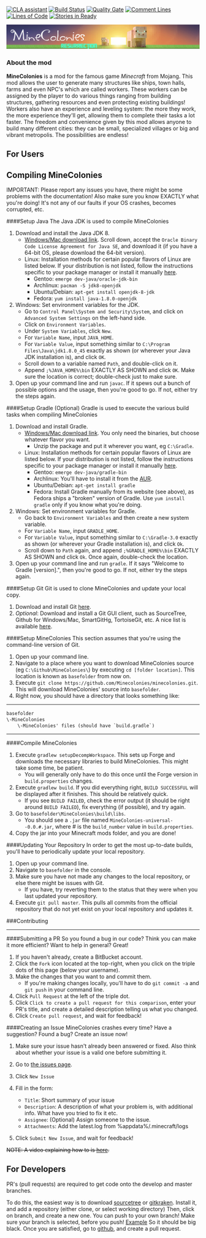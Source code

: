 [![CLA assistant](https://cla-assistant.io/readme/badge/Minecolonies/minecolonies)](https://cla-assistant.io/Minecolonies/minecolonies)
[![Build Status](https://teamcity.minecolonies.com/app/rest/builds/buildType:Minecolonies_Alpha/statusIcon)](http://teamcity.minecolonies.com/)
[![Quality Gate](https://sonar.minecolonies.com/api/badges/gate?key=Minecolonies%3Aversion%2F1.11&blinking=true)](https://sonar.minecolonies.com/overview?id=Minecolonies%3Aversion%2F1.11)
[![Comment Lines](https://sonar.minecolonies.com/api/badges/measure?key=Minecolonies%3Aversion%2F1.11&blinking=true&metric=comment_lines_density)](https://sonar.minecolonies.com/overview?id=Minecolonies%3Aversion%2F1.11)
[![Lines of Code](https://sonar.minecolonies.com/api/badges/measure?key=Minecolonies%3Aversion%2F1.11&blinking=true&metric=ncloc)](https://sonar.minecolonies.com/overview?id=Minecolonies%3Aversion%2F1.11)
[![Stories in Ready](https://badge.waffle.io/Minecolonies/minecolonies.png?label=help%20wanted&title=Help%20Wanted)](http://waffle.io/Minecolonies/minecolonies)



![alt tag](resources/minecolonies.png)

### About the mod ###

   **MineColonies** is a mod for the famous game *Minecraft* from Mojang. This mod allows the user to generate many structures like ships, town halls, farms and even NPC's which are called workers. These workers can be assigned by the player to do various things ranging from building structures, gathering resources and even protecting existing buildings! Workers also have an experience and leveling system: the more they work, the more experience they'll get, allowing them to complete their tasks a lot faster.
    The freedom and convenience given by this mod allows anyone to build many different cities: they can be small, specialized villages or big and vibrant metropolis. The possibilities are endless!



For Users
--


Compiling MineColonies
----

IMPORTANT: Please report any issues you have, there might be some problems with the documentation! Also make sure you know EXACTLY what you're doing! It's not any of our faults if your OS crashes, becomes corrupted, etc.

####Setup Java
The Java JDK is used to compile MineColonies

1. Download and install the Java JDK 8.
    * [Windows/Mac download link](http://www.oracle.com/technetwork/java/javase/downloads/jdk8-downloads-2133151.html).  Scroll down, accept the `Oracle Binary Code License Agreement for Java SE`, and download it (if you have a 64-bit OS, please download the 64-bit version).
	* Linux: Installation methods for certain popular flavors of Linux are listed below.  If your distribution is not listed, follow the instructions specific to your package manager or install it manually [here](http://www.oracle.com/technetwork/java/javase/downloads/jdk8-downloads-2133151.html).
		* Gentoo: `emerge dev-java/oracle-jdk-bin`
		* Archlinux: `pacman -S jdk8-openjdk`
		* Ubuntu/Debian: `apt-get install openjdk-8-jdk`
		* Fedora: `yum install java-1.8.0-openjdk`
2. Windows: Set environment variables for the JDK.
    * Go to `Control Panel\System and Security\System`, and click on `Advanced System Settings` on the left-hand side.
    * Click on `Environment Variables`.
    * Under `System Variables`, click `New`.
    * For `Variable Name`, input `JAVA_HOME`.
    * For `Variable Value`, input something similar to `C:\Program Files\Java\jdk1.8.0_45` exactly as shown (or wherever your Java JDK installation is), and click `OK`.
    * Scroll down to a variable named `Path`, and double-click on it.
    * Append `;%JAVA_HOME%\bin` EXACTLY AS SHOWN and click `OK`.  Make sure the location is correct; double-check just to make sure.
3. Open up your command line and run `javac`.  If it spews out a bunch of possible options and the usage, then you're good to go.  If not, either try the steps again.

####Setup Gradle (Optional)
Gradle is used to execute the various build tasks when compiling MineColonies

1. Download and install Gradle.
	* [Windows/Mac download link](http://www.gradle.org/downloads).  You only need the binaries, but choose whatever flavor you want.
		* Unzip the package and put it wherever you want, eg `C:\Gradle`.
	* Linux: Installation methods for certain popular flavors of Linux are listed below.  If your distribution is not listed, follow the instructions specific to your package manager or install it manually [here](http://www.gradle.org/downloads).
		* Gentoo: `emerge dev-java/gradle-bin`
		* Archlinux: You'll have to install it from the [AUR](https://aur.archlinux.org/packages/gradle).
		* Ubuntu/Debian: `apt-get install gradle`
		* Fedora: Install Gradle manually from its website (see above), as Fedora ships a "broken" version of Gradle.  Use `yum install gradle` only if you know what you're doing.
2. Windows: Set environment variables for Gradle.
	* Go back to `Environment Variables` and then create a new system variable.
	* For `Variable Name`, input `GRADLE_HOME`.
	* For `Variable Value`, input something similar to `C:\Gradle-3.0` exactly as shown (or wherever your Gradle installation is), and click `Ok`.
	* Scroll down to `Path` again, and append `;%GRADLE_HOME%\bin` EXACTLY AS SHOWN and click `Ok`.  Once again, double-check the location.
3. Open up your command line and run `gradle`.  If it says "Welcome to Gradle [version].", then you're good to go.  If not, either try the steps again.

####Setup Git
Git is used to clone MineColonies and update your local copy.

1. Download and install Git [here](http://git-scm.com/download/).
2. *Optional*: Download and install a Git GUI client, such as SourceTree, Github for Windows/Mac, SmartGitHg, TortoiseGit, etc.  A nice list is available [here](http://git-scm.com/downloads/guis).

####Setup MineColonies
This section assumes that you're using the command-line version of Git.

1. Open up your command line.
2. Navigate to a place where you want to download MineColonies source (eg `C:\Github\MineColonies\`) by executing `cd [folder location]`.  This location is known as `basefolder` from now on.
3. Execute `git clone https://github.com/Minecolonies/minecolonies.git`.  This will download MineColonies' source into `basefolder`.
4. Right now, you should have a directory that looks something like:

***
    basefolder
	\-MineColonies
		\-MineColonies' files (should have `build.gradle`)
***

####Compile MineColonies
1. Execute `gradlew setupDecompWorkspace`. This sets up Forge and downloads the necessary libraries to build MineColonies.  This might take some time, be patient.
    * You will generally only have to do this once until the Forge version in `build.properties` changes.
2. Execute `gradlew build`. If you did everything right, `BUILD SUCCESSFUL` will be displayed after it finishes.  This should be relatively quick.
    * If you see `BUILD FAILED`, check the error output (it should be right around `BUILD FAILED`), fix everything (if possible), and try again.
3. Go to `basefolder\MineColonies\build\libs`.
    *  You should see a `.jar` file named `MineColonies-universal--0.0.#.jar`, where # is the `build_number` value in `build.properties`.
4. Copy the jar into your Minecraft mods folder, and you are done!

####Updating Your Repository
In order to get the most up-to-date builds, you'll have to periodically update your local repository.

1. Open up your command line.
2. Navigate to `basefolder` in the console.
3. Make sure you have not made any changes to the local repository, or else there might be issues with Git.
	* If you have, try reverting them to the status that they were when you last updated your repository.
4. Execute `git pull master`.  This pulls all commits from the official repository that do not yet exist on your local repository and updates it.

###Contributing
***
####Submitting a PR
So you found a bug in our code?  Think you can make it more efficient?  Want to help in general?  Great!

1. If you haven't already, create a BitBucket account.
2. Click the `Fork` icon located at the top-right, when you click on the triple dots of this page (below your username).
3. Make the changes that you want to and commit them.
	* If you're making changes locally, you'll have to do `git commit -a` and `git push` in your command line.
4. Click `Pull Request` at the left of the triple dot.
5. Click `Click to create a pull request for this comparison`, enter your PR's title, and create a detailed description telling us what you changed.
6. Click `Create pull request`, and wait for feedback!

####Creating an Issue
MineColonies crashes every time?  Have a suggestion?  Found a bug?  Create an issue now!

1. Make sure your issue hasn't already been answered or fixed.  Also think about whether your issue is a valid one before submitting it.
2. Go to [the issues page](https://github.com/Minecolonies/minecolonies/issues).
3. Click `New Issue`
4. Fill in the form:
    * `Title`: Short summary of your issue
    * `Description`: A description of what your problem is, with additional info. What have you tried to fix it etc.
    * `Assignee`: (Optional) Assign someone to the issue.
    * `Attachments`: Add the latest.log from %appdata%/.minecraft/logs
    
5. Click `Submit New Issue`, and wait for feedback!

~~NOTE: A video explaining how to is [here](http://youtu.be/2SscjHmLvss).~~

For Developers
--

PR's (pull requests) are required to get code onto the develop and master branches.

To do this, the easiest way is to download [sourcetree](http://www.sourcetreeapp.com/) or [gitkraken](https://www.gitkraken.com/). Install it, and add a repository (either clone, or select working directory)
Then, click on branch, and create a new one. You can push to your own branch! Make sure your branch is selected, before you push! [Example](http://gyazo.com/4b453a55a8baf59f573bb1c4636a5ca2) So it should be big black. Once you are satisfied, go to [github](https://github.com/Minecolonies/minecolonies/compare), and create a pull request.

